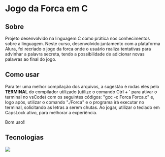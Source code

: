 <h1>Jogo da Forca em C</h1>

<h2>Sobre</h2>
<p>Projeto desenvolvido na linguagem C como prática nos conhecimentos sobre a linguagem. Neste curso, desenvolvido juntamento com a plataforma Alura, foi recriado o jogo da forca onde o 
usuário realiza tentativas para advinhar a palavra secreta, tendo a possibilidade de adicionar novas palavras ao final do jogo.</p>

## Como usar
  <p>Para ter uma melhor compilação dos arquivos, a sugestão é rodas eles pelo <strong>TERMINAL</strong> do compilador utilizado (utilize o comando Ctrl + ' para ativar o terminal no vsCode) com os seguintes códigos: "gcc -c Forca Forca.c" e, logo após, utilizar o comando
    "./Forca" e o programa irá executar no terminal, solicitando as letras a serem chutas. Ao jogar, utilizar o teclado em CapsLock ativo, para melhorar a experiência. </p>
  
  Bom uso!!

## Tecnologias
<div>
    <img src="https://img.shields.io/badge/C-F7DF1E?style=for-the-badge&logo=C&logoColor=white">

</div>

